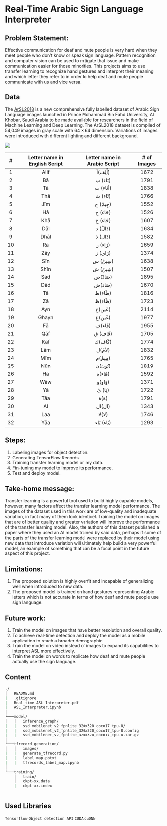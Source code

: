 # Real-Time Arabic Sign Language Interpreter

## Problem Statement: 
Effective communication for deaf and mute people is very hard when they meet people who don’t know or speak sign language. Pattern recognition and computer vision can be used to mitigate that issue and make communication easier for those minorities. This projects aims to use transfer learning to recognize hand gestures and interpret their meaning and which letter they refer to in order to help deaf and mute people communicate with us and vice versa.

## Data
The [ArSL2018](https://data.mendeley.com/datasets/y7pckrw6z2/1) is a new comprehensive fully labelled dataset of Arabic Sign Language images launched in Prince Mohammad Bin Fahd University, Al Khobar, Saudi Arabia to be made available for researchers in the field of Machine Learning and Deep Learning. The ArSL2018 dataset is compiled of 54,049 images in gray scale with 64 × 64 dimension. Variations of images were introduced with different lighting and different background. 

![](https://els-jbs-prod-cdn.jbs.elsevierhealth.com/cms/attachment/47d41d2b-27e6-48d3-bce5-8705837d36ae/gr1_lrg.jpg)

| # | Letter name in English Script | Letter name in Arabic Script | # of Images |
:-------------------------:|:-------------------------: | :-------------------------: | :-------------------------:
| 1 | Alif | أَلِف)أ) | 1672
| 2 | Bā | بَاء) ب)| 1791
| 3 | Tā | أتَاء) ت) | 1838
| 4 | Thā | ثَاء) ث) | 1766
| 5 | Jīm | جِيمْ) ج) | 1552
| 6 | Hā | حَاء) ح) | 1526
| 7 | Khā | خَاء) خ) | 1607
| 8 | Dāl | دَالْ) د) | 1634
| 9 | Dhāl | ذَال) ذ) | 1582
| 10 | Rā | رَاء) ر) | 1659
| 11 | Zāy | زَاي) ز) | 1374
| 12 | Sīn | سِينْ) س) | 1638
| 13 | Shīn | شِينْ) ش) | 1507
| 14 | Sād | صَادْ)ص) | 1895
| 15 | Dād | ضَاد)ض) | 1670
| 16 | Tā | طَاء)ط) | 1816
| 17 | Zā | ظَاء)ظ) | 1723
| 18 | Ayn | عَين)ع) | 2114
| 19 | Ghayn | غَين)غ) | 1977
| 20 | Fā | فَاء)ف) | 1955
| 21 | Qāf | قَاف) ق) | 1705
| 22 | Kāf | كَاف)ك) | 1774
| 23 | Lām | لاَمْ)ل) | 1832
| 24 | Mīm | مِيمْ)م) | 1765
| 25 | Nūn | نُون)ن) | 1819
| 26 | Hā | هَاء)ه) | 1592
| 27 | Wāw | وَاو)و) | 1371
| 28 | Yā | يَا) ئ) | 1722
| 29 | Tāa | ة)ة) | 1791
| 30 | Al | ال)ال) | 1343
| 31 | Laa | ﻻ)ﻻ) | 1746
| 32 | Yāa | يَاء) يَاء)| 1293

## Steps: 
1) Labeling images for object detection.
2) Generating TensorFlow Records. 
3) Training transfer learning model on my data.
4) Fin-tuning my model to improve its performance.
4) Test and deploy model.

## Take-home message:
Transfer learning is a powerful tool used to build highly capable models, however, many factors affect the transfer learning model performance. The images of the dataset used in this work are of low-quality and inadequate variation, in fact many of them look identicel. Training the model on images that are of better quality and greater variation will improve the performance of the transfer learning model. Also, the authors of this dataset published a paper where they used an AI model trained by said data, perhaps if some of the parts of the transfer learning model were replaced by their model using new data that introduce variation will ultimately help build a very powerful model, an example of something that can be a focal point in the future aspect of this project.

## Limitations:
1) The proposed solution is highly overfit and incapable of generalizing well when introduced to new data. 
2) The proposed model is trained on hand gestures representing Arabic letters which is not accurate in terms of how deaf and mute people use sign language. 

## Future work: 
1) Train the model on images that have better resolution and overall quality.
2) To achieve real-time detection and deploy the model as a mobile application to reach a broader demographic. 
3) Train the model on video instead of images to expand its capabilities to interpret ASL more effectively.
4) Train the model on words to replicate how deaf and mute people actually use the sign language.


## Content 

```bash
./
│   README.md
|   .gitignore
|   Real time ASL Interpreter.pdf
|   ASL_Interpreter.ipynb
│   
└───model/
│   │   inference_graph/
|   |   ssd_mobilenet_v2_fpnlite_320x320_coco17_tpu-8/
|   |   ssd_mobilenet_v2_fpnlite_320x320_coco17_tpu-8.config
|   |   ssd_mobilenet_v2_fpnlite_320x320_coco17_tpu-8.tar.gz
│   
└───tfrecord_generation/
│   │   images/
|   |   generate_tfrecord.py
|   |   label_map.pbtxt
|   |   tfrecords_label_map.ipynb
│   
└───training/
    │   train/
    │   ckpt-xx.data
    |   ckpt-xx.index
    
```

## Used Libraries
`Tensorflow` 
`Object detection API` 
`CUDA`
`cuDNN`

